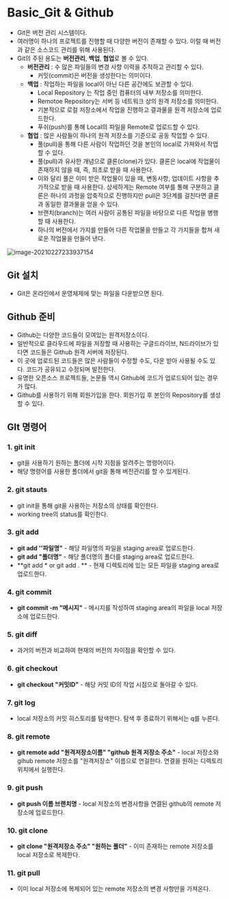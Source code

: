 # Basic_Git & Github

* Git은 버전 관리 시스템이다. 
* 여러명이 하나의 프로젝트를 진행할 때 다양한 버전이 존재할 수 있다. 이럴 때 버전과 같은 소스코드 관리를 위해 사용된다. 
* Git의 주된 용도는 **버전관리**, **백업**, **협업**로 볼 수 있다. 
  * **버전관리** : 수 많은 파일들의 변경 사향 이력을 추적하고 관리할 수 있다. 
    + 커밋(commit)은 버전을 생성한다는 의미이다. 
  * **백업** : 작업하는 파일을 local이 아닌 다른 공간에도 보관할 수 있다. 
    + Local Repository 는 작업 중인 컴퓨터의 내부 저장소를 의미한다. 
    + Remotoe Repository는 서버 등 네트워크 상의 원격 저장소를 의미한다.
    + 기본적으로 로컬 저장소에서 작업을 진행하고 결과물을 원격 저장소에 업로드한다. 
    + 푸쉬(push)를 통해 Local의 파일을 Remote로 업로드할 수 있다. 
  * **협업** : 많은 사람들이 하나의 원격 저장소를 기준으로 공동 작업할 수 있다. 
    + 풀(pull)을 통해 다른 사람이 작업하던 것을 본인의 local로 가져와서 작업할 수 있다. 
    + 풀(pull)과 유사한 개념으로 클론(clone)가 있다. 클론은 local에 작업물이 존재하지 않을 때, 즉, 최초로 받을 때 사용한다. 
    + 이와 달리 풀은 이미 받은 작업물이 있을 때, 변동사항, 업데이트 사항을 추가적으로 받을 때 사용한다. 상세하게는 Remote 여부를 통해 구분하고 클론은 하나의 과정을 압축적으로 진행하지만 pull은 3단계를 걸친다면 클론과 동일한 결과물을 얻을 수 있다. 
    + 브랜치(branch)는 여러 사람이 공통된 파일을 바탕으로 다른 작업을 병행할 때 사용한다. 
    + 하나의 버전에서 가지를 만들어 다른 작업물을 만들고 각 가지들을 합쳐 새로운 작업물을 만들어 낸다. 

![image-20210227233937154](C:\Users\minguk\AppData\Roaming\Typora\typora-user-images\image-20210227233937154.png)



## Git 설치

* Git은 온라인에서 운영체제에 맞는 파일을 다운받으면 된다. 



## Github 준비

* Github는 다양한 코드들이 모여있는 원격저장소이다. 
* 일반적으로 클라우드에 파일을 저장할 때 사용하는 구글드라이브, N드라이브가 있다면 코드들은 Github 원격 서버에 저장된다. 
* 이 곳에 업로드된 코드들은 많은 사람들이 수정할 수도, 다운 받아 사용될 수도 있다. 코드가 공유되고 수정되며 발전한다. 
* 유명한 오픈소스 프로젝트들, 논문들 역시 Github에 코드가 업로드되어 있는 경우가 많다. 
* Github를 사용하기 위해 회원가입을 한다.  회원가입 후 본인의 Repository를 생성할 수 있다. 



## GIt 명령어

### 1. git init

* git을 사용하기 원하는 폴더에 시작 지점을 알려주는 명령어이다. 
* 해당 명령어를 사용한 폴더에서 git을 통해 버전관리를 할 수 있게된다. 

### 2. git stauts

* git init을 통해 git을 사용하는 저장소의 상태를 확인한다. 
* working tree의 status를 확인한다.

### 3. git add

* **git add ''파일명"** - 해당 파일명의 파일을 staging area로 업로드한다.
* **git add "폴더명"** - 해당 폴더명의 폴더를 staging area로 업로드한다. 
* **git add * or git add . ** - 현재 디렉토리에 있는 모든 파일을 staging area로 업로드한다.

### 4. git commit

* **git commit -m "메시지"** - 메시지를 작성하여 staging area의 파일을 local 저장소에 업로드한다.

### 5. git diff

* 과거의 버전과 비교하여 현재의 버전의 차이점을 확인할 수 있다. 

### 6. git checkout

* **git checkout "커밋ID"** - 해당 커밋 ID의 작업 시점으로 돌아갈 수 있다. 

### 7. git log

* local 저장소의 커밋 히스토리를 탐색한다. 탐색 후 종료하기 위해서는 q를 누른다.

### 8. git remote

* **git remote add "원격저장소이름" "github 원격 저장소 주소"** - local 저장소와 gihub remote 저장소를 "원격저장소" 이름으로 연걸한다. 연결을 원하는 디렉토리 위치에서 실행한다. 

### 9. git push

* **git push 이름 브랜치명** - local 저장소의 변경사항을 연결된 github의 remote  저장소에 업로드한다. 

### 10. git clone

* **git clone "원격저장소 주소" "원하는 폴더"** - 이미 존재하는 remote 저장소를 local 저장소로 복제한다. 

### 11. git pull 

* 이미 local 저장소에 복제되어 있는 remote 저장소의 변경 사항만을 가져온다. 

